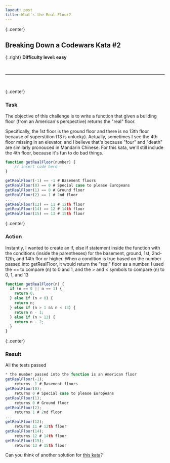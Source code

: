 ```yaml
---
layout: post
title: What's the Real Floor?
---
```


{:.center} 
## Breaking Down a Codewars Kata #2

{:.right} 
<strong>Difficulty level: easy</strong>

<br>
<hr>
<br>

{:.center} 
### Task

The objective of this challenge is to write a function that given a building floor (from an American's perspective) returns the "real" floor.

Specifically, the 1st floor is the ground floor and there is no 13th floor because of superstition (13 is unlucky). Actually, sometimes I see the 4th floor missing in an elevator, and I believe that's because "four" and "death" are similarly pronouced in Mandarin Chinese. For this kata, we'll still include the 4th floor, because it's fun to do bad things. 


~~~javascript
function getRealFloor(number) {
    // insert code here
}

getRealFloor(-1) == -1 # Basement floors
getRealFloor(0) == 0 # Special case to please Europeans
getRealFloor(1) == 0 # Ground floor
getRealFloor(2) == 1 # 2nd floor
...
getRealFloor(12) == 11 # 12th floor
getRealFloor(14) == 12 # 14th floor
getRealFloor(15) == 13 # 15th floor
~~~


{:.center} 
### Action

Instantly, I wanted to create an if, else if statement inside the function with the conditions (inside the parentheses) for the basement, ground, 1st, 2nd-12th, and 14th flor or higher. When a condition is true based on the number passed into getRealFloor, it would return the "real" floor as a number. I used the == to compare (n) to 0 and 1, and the > and < symbols to compare (n) to 0, 1, and 13


~~~javascript
function getRealFloor(n) {
  if (n == 0 || n == 1) {
    return 0;
  } else if (n < 0) {
    return n;
  } else if (n > 1 && n < 13) {
    return n - 1;
  } else if (n > 13) {
    return n - 2;
  }
}
~~~

{:.center} 
### Result

All the tests passed

~~~javascript
* the number passed into the function is an American floor
getRealFloor(-1); 
    returns -1 # Basement floors
getRealFloor(0); 
    returns 0 # Special case to please Europeans
getRealFloor(1); 
    returns 0 # Ground floor
getRealFloor(2); 
    returns 1 # 2nd floor
...
getRealFloor(12); 
    returns 11 # 12th floor
getRealFloor(14); 
    returns 12 # 14th floor
getRealFloor(15); 
    returns 13 # 15th floor
~~~

Can you think of another solution for [this kata](https://www.codewars.com/kata/574b3b1599d8f897470018f6)?